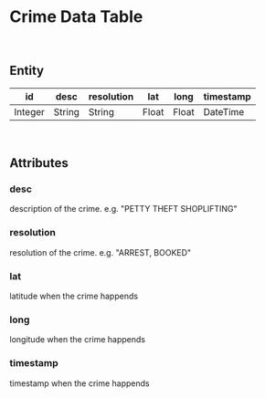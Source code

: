 # Crime Data Table

<br />

## Entity

| id     | desc   | resolution | lat   | long  | timestamp |
|--------|--------|------------|-------|-------|-----------|
| Integer| String | String     | Float | Float | DateTime  |

<br />

## Attributes

### desc

description of the crime. e.g. "PETTY THEFT SHOPLIFTING"

### resolution

resolution of the crime. e.g. "ARREST, BOOKED"

### lat

latitude when the crime happends

### long

longitude when the crime happends

### timestamp

timestamp when the crime happends

